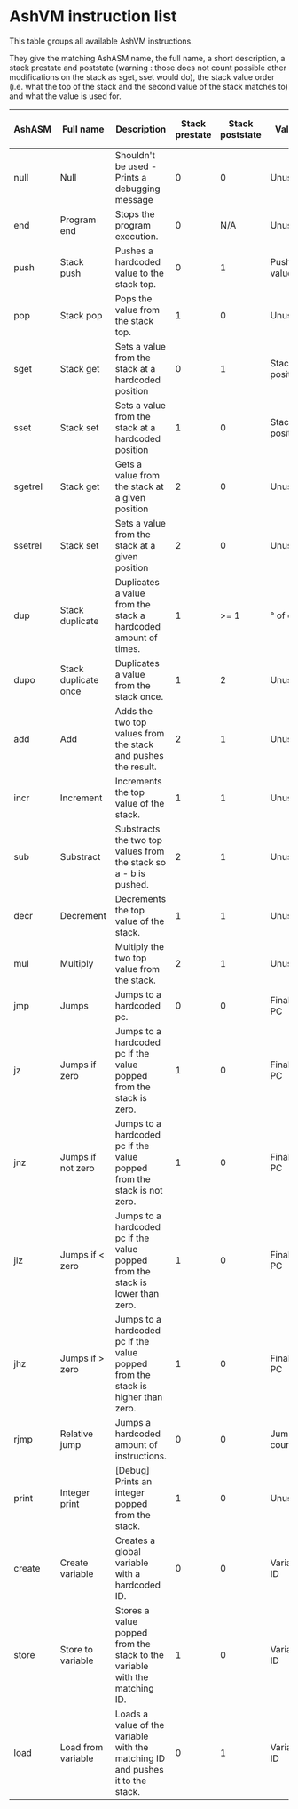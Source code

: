# AshVM instruction list

This table groups all available AshVM instructions.

They give the matching AshASM name, the full name, a short description, a stack prestate and poststate (warning : those does not count possible other modifications on the stack as sget, sset would do), the stack value order (i.e. what the top of the stack and the second value of the stack matches to) and what the value is used for.

| AshASM  | Full name            | Description                                                                     | Stack prestate | Stack poststate | Value          | Pre stack value order |
|---      |---                   |---                                                                              |---             |---              |---             |---                    |
| null    | Null                 | Shouldn't be used - Prints a debugging message                                  | 0              | 0               | Unused         |                       |
| end     | Program end          | Stops the program execution.                                                    | 0              | N/A             | Unused         |                       |
| push    | Stack push           | Pushes a hardcoded value to the stack top.                                      | 0              | 1               | Pushed value   |                       |
| pop     | Stack pop            | Pops the value from the stack top.                                              | 1              | 0               | Unused         | Popped value          |
| sget    | Stack get            | Sets a value from the stack at a hardcoded position                             | 0              | 1               | Stack position |                       |
| sset    | Stack set            | Sets a value from the stack at a hardcoded position                             | 1              | 0               | Stack position | Value                 |
| sgetrel | Stack get            | Gets a value from the stack at a given position                                 | 2              | 0               | Unused         | Pos                   |
| ssetrel | Stack set            | Sets a value from the stack at a given position                                 | 2              | 0               | Unused         | Pos > Value           |
| dup     | Stack duplicate      | Duplicates a value from the stack a hardcoded amount of times.                  | 1              | >= 1            | ° of dup       | Value to duplicate    |
| dupo    | Stack duplicate once | Duplicates a value from the stack once.                                         | 1              | 2               | Unused         | Value to dup once     |
| add     | Add                  | Adds the two top values from the stack and pushes the result.                   | 2              | 1               | Unused         | Value > Value         |
| incr    | Increment            | Increments the top value of the stack.                                          | 1              | 1               | Unused         | Value to increment    |
| sub     | Substract            | Substracts the two top values from the stack so a - b is pushed.                | 2              | 1               | Unused         | b > a                 |
| decr    | Decrement            | Decrements the top value of the stack.                                          | 1              | 1               | Unused         | Value to decrement    |
| mul     | Multiply             | Multiply the two top value from the stack.                                      | 2              | 1               | Unused         | Value to multiply     |
| jmp     | Jumps                | Jumps to a hardcoded pc.                                                        | 0              | 0               | Final PC       |                       |
| jz      | Jumps if zero        | Jumps to a hardcoded pc if the value popped from the stack is zero.             | 1              | 0               | Final PC       | Tested =0             |
| jnz     | Jumps if not zero    | Jumps to a hardcoded pc if the value popped from the stack is not zero.         | 1              | 0               | Final PC       | Tested !=0            |
| jlz     | Jumps if < zero      | Jumps to a hardcoded pc if the value popped from the stack is lower than zero.  | 1              | 0               | Final PC       | Tested <0             |
| jhz     | Jumps if > zero      | Jumps to a hardcoded pc if the value popped from the stack is higher than zero. | 1              | 0               | Final PC       | Tested >0             |
| rjmp    | Relative jump        | Jumps a hardcoded amount of instructions.                                       | 0              | 0               | Jump count     |                       |
| print   | Integer print        | [Debug] Prints an integer popped from the stack.                                | 1              | 0               | Unused         | To print              |
| create  | Create variable      | Creates a global variable with a hardcoded ID.                                  | 0              | 0               | Variable ID    |                       |
| store   | Store to variable    | Stores a value popped from the stack to the variable with the matching ID.      | 1              | 0               | Variable ID    | To store              |
| load    | Load from variable   | Loads a value of the variable with the matching ID and pushes it to the stack.  | 0              | 1               | Variable ID    |                       |
